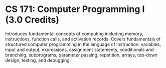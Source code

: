 # CS 171: Computer Programming I  (3.0 Credits)

Introduces fundamental concepts of computing including memory, instructions, function calls, and activation records. Covers fundamentals of structured computer programming in the language of instruction: variables, input and output, expressions, assignment statements, conditionals and branching, subprograms, parameter passing, repetition, arrays, top-down design, testing, and debugging.
